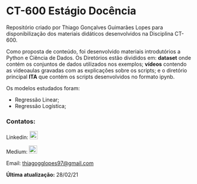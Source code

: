 # CT-600 Estágio Docência
Repositório criado por Thiago Gonçalves Guimarães Lopes para disponibilização dos materiais didáticos desenvolvidos na Disciplina CT-600.

Como proposta de conteúdo, foi desenvolvido materiais introdutórios a Python e Ciência de Dados. Os Diretórios estão divididos em: **dataset**
 onde contém os conjuntos de dados utilizados nos exemplos; **vídeos** contendo as videoaulas gravadas com as explicações sobre os scripts; e o diretório principal **ITA** que contém os scripts desenvolvidos no formato ipynb.

Os modelos estudados foram:

- Regressão Linear;
- Regressão Logística;


### Contatos:
Linkedin: [<img width="22px" src="https://cdn.jsdelivr.net/npm/simple-icons@3.4.0/icons/linkedin.svg" />](https://bit.ly/2MAJOHJ)

Medium: [<img alt="daniel.s.amador | medium" width="22px" src="https://cdn.jsdelivr.net/npm/simple-icons@3.4.0/icons/medium.svg" />](https://bit.ly/3pRdkY6)

Email: thiagogglopes97@gmail.com

**Última atualização:** 28/02/21
